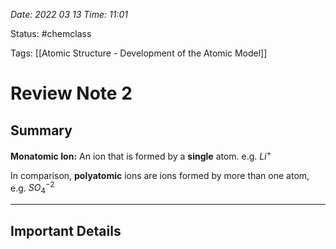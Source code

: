 *Date: 2022 03 13 Time: 11:01*


Status: #chemclass

Tags: [[Atomic Structure - Development of the Atomic Model]]


# Review Note 2


## Summary

**Monatomic Ion:** An ion that is formed by a **single** atom. e.g. $Li^+$

In comparison, **polyatomic** ions are ions formed by more than one atom, e.g. $SO_4^{-2}$




---

## Important Details
